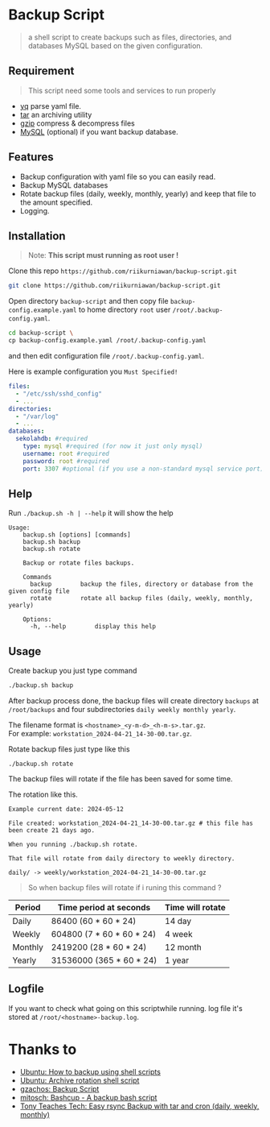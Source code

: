 # Backup Script

> a shell script to create backups such as files, directories, and databases MySQL based on the given configuration.

## Requirement

> This script need some tools and services to run properly

- [yq](https://github.com/mikefarah/yq) parse yaml file.
- [tar](https://www.gnu.org/software/tar/) an archiving utility
- [gzip](https://www.gnu.org/software/gzip/) compress & decompress files
- [MySQL](https://www.mysql.com/) (optional) if you want backup database.

## Features

- Backup configuration with yaml file so you can easily read.
- Backup MySQL databases
- Rotate backup files (daily, weekly, monthly, yearly) and keep that file to the amount specified.
- Logging.

## Installation

> Note: <b>This script must running as root user !</b>

Clone this repo `https://github.com/riikurniawan/backup-script.git`

```bash
git clone https://github.com/riikurniawan/backup-script.git
```

Open directory `backup-script` and then copy file `backup-config.example.yaml` to home directory `root` user `/root/.backup-config.yaml`.

```bash
cd backup-script \
cp backup-config.example.yaml /root/.backup-config.yaml
```

and then edit configuration file `/root/.backup-config.yaml`.

Here is example configuration you `Must Specified!`

```yaml
files:
  - "/etc/ssh/sshd_config"
  - ...
directories:
  - "/var/log"
  - ...
databases:
  sekolahdb: #required
    type: mysql #required (for now it just only mysql)
    username: root #required
    password: root #required
    port: 3307 #optional (if you use a non-standard mysql service port)
```

## Help

Run `./backup.sh -h | --help` it will show the help

```
Usage:
	backup.sh [options] [commands]
	backup.sh backup
	backup.sh rotate

	Backup or rotate files backups.

	Commands
	  backup      	backup the files, directory or database from the given config file
	  rotate		rotate all backup files (daily, weekly, monthly, yearly)

	Options:
	  -h, --help		display this help

```

## Usage

Create backup you just type command

```bash
./backup.sh backup
```

After backup process done, the backup files will create directory `backups` at `/root/backups` and four subdirectories `daily weekly monthly yearly`.

The filename format is `<hostname>_<y-m-d>_<h-m-s>.tar.gz`.
<br>For example: `workstation_2024-04-21_14-30-00.tar.gz`.

Rotate backup files just type like this

```
./backup.sh rotate
```

The backup files will rotate if the file has been saved for some time.

The rotation like this.

```
Example current date: 2024-05-12

File created: workstation_2024-04-21_14-30-00.tar.gz # this file has been create 21 days ago.

When you running ./backup.sh rotate.

That file will rotate from daily directory to weekly directory.

daily/ -> weekly/workstation_2024-04-21_14-30-00.tar.gz
```

> So when backup files will rotate if i runing this command ?

| Period  | Time period at seconds       | Time will rotate |
| ------- | ---------------------------- | ---------------- |
| Daily   | 86400 (60 \* 60 \* 24)       | 14 day           |
| Weekly  | 604800 (7 \* 60 \* 60 \* 24) | 4 week           |
| Monthly | 2419200 (28 \* 60 \* 24)     | 12 month         |
| Yearly  | 31536000 (365 \* 60 \* 24)   | 1 year           |

## Logfile

If you want to check what going on this scriptwhile running. log file it's stored at `/root/<hostname>-backup.log`.

# Thanks to

- [Ubuntu: How to backup using shell scripts](https://ubuntu.com/server/docs/how-to-back-up-using-shell-scripts)
- [Ubuntu: Archive rotation shell script](https://ubuntu.com/server/docs/archive-rotation-shell-script)
- [gzachos: Backup Script](https://github.com/gzachos/backup-script/)
- [mitosch: Bashcup - A backup bash script](https://github.com/mitosch/bashcup)
- [Tony Teaches Tech: Easy rsync Backup with tar and cron (daily, weekly, monthly)](https://www.youtube.com/watch?v=z35ZPELo5_Y&t=1187s)
